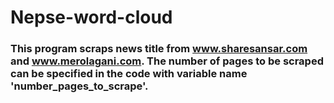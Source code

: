 # Nepse-word-cloud

### This program scraps news title from www.sharesansar.com and www.merolagani.com. The number of pages to be scraped can be specified in the code with variable name 'number_pages_to_scrape'.


